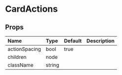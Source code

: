 CardActions
===========



Props
-----


| Name | Type | Default | Description |
|:-----|:-----|:-----|:-----|
| actionSpacing | bool | true |   |
| children | node |  |   |
| className | string |  |   |

